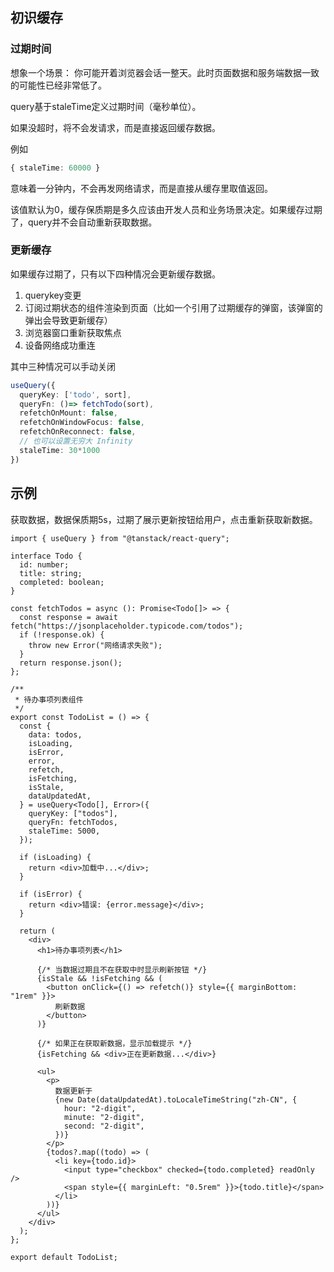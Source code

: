 ## 初识缓存

### 过期时间

想象一个场景： 你可能开着浏览器会话一整天。此时页面数据和服务端数据一致的可能性已经非常低了。

query基于staleTime定义过期时间（毫秒单位）。

如果没超时，将不会发请求，而是直接返回缓存数据。

例如

```ts
{ staleTime: 60000 }
```

意味着一分钟内，不会再发网络请求，而是直接从缓存里取值返回。

该值默认为0，缓存保质期是多久应该由开发人员和业务场景决定。如果缓存过期了，query并不会自动重新获取数据。

### 更新缓存

如果缓存过期了，只有以下四种情况会更新缓存数据。

1. querykey变更
2. 订阅过期状态的组件渲染到页面（比如一个引用了过期缓存的弹窗，该弹窗的弹出会导致更新缓存）
3. 浏览器窗口重新获取焦点
4. 设备网络成功重连

其中三种情况可以手动关闭

```ts
useQuery({
  queryKey: ['todo', sort],
  queryFn: ()=> fetchTodo(sort),
  refetchOnMount: false,
  refetchOnWindowFocus: false,
  refetchOnReconnect: false,
  // 也可以设置无穷大 Infinity
  staleTime: 30*1000
})
```

## 示例

获取数据，数据保质期5s，过期了展示更新按钮给用户，点击重新获取新数据。

```tsx
import { useQuery } from "@tanstack/react-query";

interface Todo {
  id: number;
  title: string;
  completed: boolean;
}

const fetchTodos = async (): Promise<Todo[]> => {
  const response = await fetch("https://jsonplaceholder.typicode.com/todos");
  if (!response.ok) {
    throw new Error("网络请求失败");
  }
  return response.json();
};

/**
 * 待办事项列表组件
 */
export const TodoList = () => {
  const {
    data: todos,
    isLoading,
    isError,
    error,
    refetch,
    isFetching,
    isStale,
    dataUpdatedAt,
  } = useQuery<Todo[], Error>({
    queryKey: ["todos"],
    queryFn: fetchTodos,
    staleTime: 5000, 
  });

  if (isLoading) {
    return <div>加载中...</div>;
  }

  if (isError) {
    return <div>错误: {error.message}</div>;
  }

  return (
    <div>
      <h1>待办事项列表</h1>

      {/* 当数据过期且不在获取中时显示刷新按钮 */}
      {isStale && !isFetching && (
        <button onClick={() => refetch()} style={{ marginBottom: "1rem" }}>
          刷新数据
        </button>
      )}

      {/* 如果正在获取新数据，显示加载提示 */}
      {isFetching && <div>正在更新数据...</div>}

      <ul>
        <p>
          数据更新于
          {new Date(dataUpdatedAt).toLocaleTimeString("zh-CN", {
            hour: "2-digit",
            minute: "2-digit",
            second: "2-digit",
          })}
        </p>
        {todos?.map((todo) => (
          <li key={todo.id}>
            <input type="checkbox" checked={todo.completed} readOnly />
            <span style={{ marginLeft: "0.5rem" }}>{todo.title}</span>
          </li>
        ))}
      </ul>
    </div>
  );
};

export default TodoList;

```
